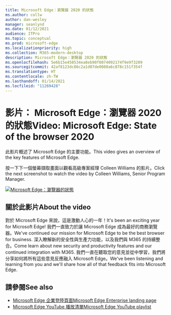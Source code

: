 ```yaml
---
title: Microsoft Edge：瀏覽器 2020 的狀態
ms.author: collw
author: dan-wesley
manager: seanlynd
ms.date: 01/12/2021
audience: ITPro
ms.topic: conceptual
ms.prod: microsoft-edge
ms.localizationpriority: high
ms.collection: M365-modern-desktop
description: Microsoft Edge：瀏覽器 2020 的狀態
ms.openlocfilehash: 5e6b15e458534ea8eb90f8074092174f9e9f3209
ms.sourcegitcommit: 42af8123dc86c2a1d07de0080a6c878c151f354f
ms.translationtype: HT
ms.contentlocale: zh-TW
ms.lasthandoff: 01/14/2021
ms.locfileid: "11269428"
---
```

# <span data-ttu-id="53dfa-103">影片： Microsoft Edge：瀏覽器 2020 的狀態</span><span class="sxs-lookup"><span data-stu-id="53dfa-103">Video: Microsoft Edge: State of the browser 2020</span></span>

<span data-ttu-id="53dfa-104">此影片概述了 Microsoft Edge 的主要功能。</span><span class="sxs-lookup"><span data-stu-id="53dfa-104">This video gives an overview of the key features of Microsoft Edge.</span></span>

<span data-ttu-id="53dfa-105">按一下下一個螢幕擷取畫面以觀看高級專案經理 Colleen Williams 的影片。</span><span class="sxs-lookup"><span data-stu-id="53dfa-105">Click the next screenshot to watch the video by Colleen Williams, Senior Program Manager.</span></span>

[![Microsoft Edge：瀏覽器的狀態](media/microsoft-edge-video-state-of-browser/0.png)](http://www.youtube.com/watch?v=ajdoE4wmzV0 "Microsoft Edge - State of the browser 2020")

## <span data-ttu-id="53dfa-107">關於此影片</span><span class="sxs-lookup"><span data-stu-id="53dfa-107">About the video</span></span>

<span data-ttu-id="53dfa-108">對於 Microsoft Edge 來說，這是激動人心的一年！</span><span class="sxs-lookup"><span data-stu-id="53dfa-108">It's been an exciting year for Microsoft Edge!</span></span> <span data-ttu-id="53dfa-109">我們一直致力於讓 Microsoft Edge 成為最好的商務瀏覽器。</span><span class="sxs-lookup"><span data-stu-id="53dfa-109">We've continued our mission for Microsoft Edge to be the best browser for business.</span></span> <span data-ttu-id="53dfa-110">深入瞭解新的安全性與生產力功能，以及我們與 M365 的持續整合。</span><span class="sxs-lookup"><span data-stu-id="53dfa-110">Come learn about new security and productivity features and our continued integration with M365.</span></span> <span data-ttu-id="53dfa-111">我們一直在聽取您的意見並從中學習，我們將分享如何將所有這些意見反應融入 Microsoft Edge。</span><span class="sxs-lookup"><span data-stu-id="53dfa-111">We've been listening and learning from you and we'll share how all of that feedback fits into Microsoft Edge.</span></span>

## <span data-ttu-id="53dfa-112">請參閱</span><span class="sxs-lookup"><span data-stu-id="53dfa-112">See also</span></span>

- [<span data-ttu-id="53dfa-113">Microsoft Edge 企業登陸頁面</span><span class="sxs-lookup"><span data-stu-id="53dfa-113">Microsoft Edge Enterprise landing page</span></span>](https://aka.ms/EdgeEnterprise)
- [<span data-ttu-id="53dfa-114">Microsoft Edge YouTube 播放清單</span><span class="sxs-lookup"><span data-stu-id="53dfa-114">Microsoft Edge YouTube playlist</span></span>](https://www.youtube.com/playlist?list=PLXtHYVsvn_b-uXh1tMeYpT-0iD8tD3tFy)